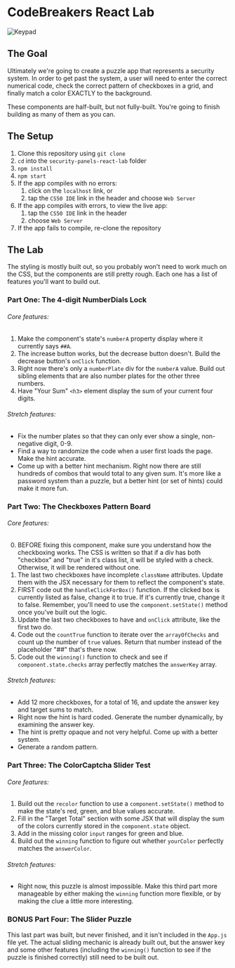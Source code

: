 # CodeBreakers React Lab

![Keypad](https://media.giphy.com/media/3o6MbdTboTFWOUsLkc/giphy.gif)

## The Goal

Ultimately we're going to create a puzzle app that represents a security system. In order to get past the system, a user will need to enter the correct numerical code, check the correct pattern of checkboxes in a grid, and finally match a color EXACTLY to the background.

These components are half-built, but not fully-built. You're going to finish building as many of them as you can.

## The Setup

1. Clone this repository using `git clone`
2. `cd` into the `security-panels-react-lab` folder
3. `npm install`
4. `npm start`
5. If the app compiles with no errors:
    1. click on the `localhost` link, or
    2. tap the `CS50 IDE` link in the header and choose `Web Server`
6. If the app compiles with errors, to view the live app:
    1. tap the `CS50 IDE` link in the header
    2. choose `Web Server`
7. If the app fails to compile, re-clone the repository

## The Lab

The styling is mostly built out, so you probably won't need to work much on the CSS, but the components are still pretty rough. Each one has a list of features you'll want to build out.

### Part One: The 4-digit NumberDials Lock

###### Core features:
1. Make the component's state's `numberA` property display where it currently says `##A`.
2. The increase button works, but the decrease button doesn't. Build the decrease button's `onClick` function.
3. Right now there's only a `numberPlate` div for the `numberA` value. Build out sibling elements that are also number plates for the other three numbers.
4. Have "Your Sum" `<h3>` element display the sum of your current four digits.

###### Stretch features:
* Fix the number plates so that they can only ever show a single, non-negative digit, 0-9.
* Find a way to randomize the code when a user first loads the page. Make the hint accurate.
* Come up with a better hint mechanism. Right now there are still hundreds of combos that would total to any given sum. It's more like a password system than a puzzle, but a better hint (or set of hints) could make it more fun.

### Part Two: The Checkboxes Pattern Board

###### Core features:
0. BEFORE fixing this component, make sure you understand how the checkboxing works. The CSS is written so that if a div has both "checkbox" and "true" in it's class list, it will be styled with a check. Otherwise, it will be rendered  without one.
1. The last two checkboxes have incomplete `className` attributes. Update them with the JSX necessary for them to reflect the component's state.
2. FIRST code out the `handleClickForBox()` function. If the clicked box is currently listed as false, change it to true. If it's currently true, change it to false. Remember, you'll need to use the `component.setState()` method once you've built out the logic.
3. Update the last two checkboxes to have and `onClick` attribute, like the first two do.
4. Code out the `countTrue` function to iterate over the `arrayOfChecks` and count up the number of `true` values. Return that number instead of the placeholder "##" that's there now.
5. Code out the `winning()` function to check and see if `component.state.checks` array perfectly matches the `answerKey` array.

###### Stretch features:
* Add 12 more checkboxes, for a total of 16, and update the answer key and target sums to match.
* Right now the hint is hard coded. Generate the number dynamically, by examining the answer key.
* The hint is pretty opaque and not very helpful. Come up with a better system.
* Generate a random pattern.


### Part Three: The ColorCaptcha Slider Test

###### Core features:
1. Build out the `recolor` function to use a `component.setState()` method to make the state's red, green, and blue values accurate.
2. Fill in the "Target Total" section with some JSX that will display the sum of the colors currently stored in the `component.state` object.
3. Add in the missing color `input` ranges for green and blue.
4. Build out the `winning` function to figure out whether `yourColor` perfectly matches the `answerColor`.  

###### Stretch features:
* Right now, this puzzle is almost impossible. Make this third part more manageable by either making the `winning` function more flexible, or by making the clue a little more interesting.

### BONUS Part Four: The Slider Puzzle

This last part was built, but never finished, and it isn't included in the `App.js` file yet. The actual sliding mechanic is already built out, but the answer key and some other features (including the `winning()` function to see if the puzzle is finished correctly) still need to be built out.
